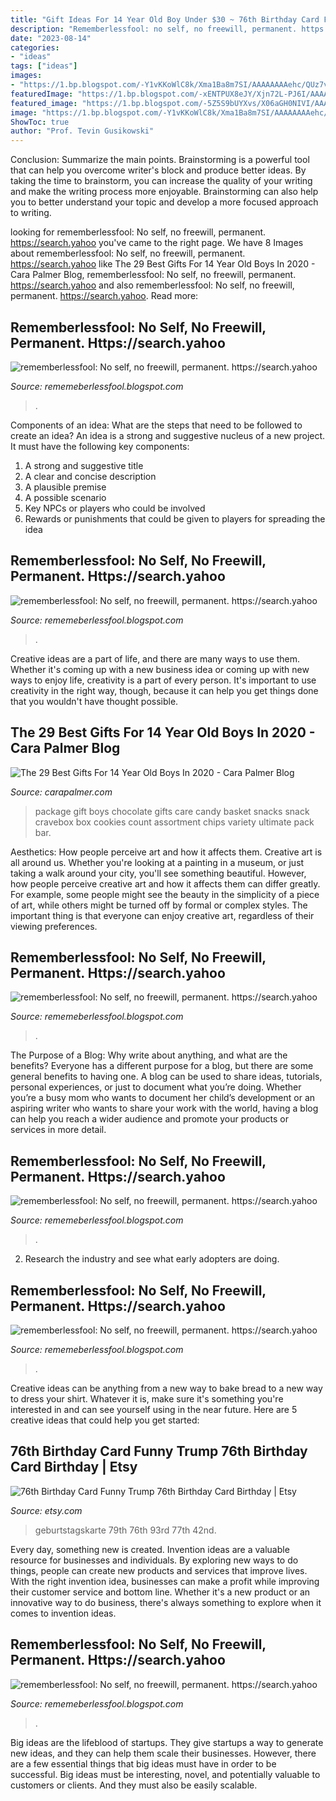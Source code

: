 ```yaml
---
title: "Gift Ideas For 14 Year Old Boy Under $30 ~ 76th Birthday Card Funny Trump 76th Birthday Card Birthday"
description: "Rememberlessfool: no self, no freewill, permanent. https://search.yahoo"
date: "2023-08-14"
categories:
- "ideas"
tags: ["ideas"]
images:
- "https://1.bp.blogspot.com/-Y1vKKoWlC8k/Xma1Ba8m7SI/AAAAAAAAehc/QUz7vKoOb-QH4BW8G2Q1yxpdcr82WyXIwCLcBGAsYHQ/s1600/Untitled1316.png"
featuredImage: "https://1.bp.blogspot.com/-xENTPUX8eJY/Xjn72L-PJ6I/AAAAAAAAcUQ/-OAElAhmzV8zwlKVkoK3TBCnA15clmShgCLcBGAsYHQ/s1600/Untitled282.png"
featured_image: "https://1.bp.blogspot.com/-5Z5S9bUYXvs/X06aGH0NIVI/AAAAAAAAfvA/Lby1IMaVOMsA59gMalaC2QgEcT4f3T3bQCLcBGAsYHQ/s640/Untitled2027.png"
image: "https://1.bp.blogspot.com/-Y1vKKoWlC8k/Xma1Ba8m7SI/AAAAAAAAehc/QUz7vKoOb-QH4BW8G2Q1yxpdcr82WyXIwCLcBGAsYHQ/s1600/Untitled1316.png"
ShowToc: true
author: "Prof. Tevin Gusikowski"
---
```



Conclusion: Summarize the main points.
Brainstorming is a powerful tool that can help you overcome writer's block and produce better ideas. By taking the time to brainstorm, you can increase the quality of your writing and make the writing process more enjoyable. Brainstorming can also help you to better understand your topic and develop a more focused approach to writing.

	

		
looking for rememberlessfool: No self, no freewill, permanent. https://search.yahoo you've came to the right page. We have 8 Images about rememberlessfool: No self, no freewill, permanent. https://search.yahoo like The 29 Best Gifts For 14 Year Old Boys In 2020 - Cara Palmer Blog, rememberlessfool: No self, no freewill, permanent. https://search.yahoo and also rememberlessfool: No self, no freewill, permanent. https://search.yahoo. Read more:
		
    
## Rememberlessfool: No Self, No Freewill, Permanent. Https://search.yahoo

<img loading=lazy src="https://1.bp.blogspot.com/-xENTPUX8eJY/Xjn72L-PJ6I/AAAAAAAAcUQ/-OAElAhmzV8zwlKVkoK3TBCnA15clmShgCLcBGAsYHQ/s1600/Untitled282.png" onerror="this.onerror=null;this.src='https://tse1.mm.bing.net/th?id=OIP.01f_qJ9M3mKaxpeazZaQBAHaEK&amp;pid=15.1';" alt="rememberlessfool: No self, no freewill, permanent. https://search.yahoo">

_Source: rememeberlessfool.blogspot.com_

>. 

	

Components of an idea: What are the steps that need to be followed to create an idea?
An idea is a strong and suggestive nucleus of a new project. It must have the following key components:
1. A strong and suggestive title 
2. A clear and concise description 
3. A plausible premise 
4. A possible scenario 
5. Key NPCs or players who could be involved 
6. Rewards or punishments that could be given to players for spreading the idea 

    
## Rememberlessfool: No Self, No Freewill, Permanent. Https://search.yahoo

<img loading=lazy src="https://1.bp.blogspot.com/-5Z5S9bUYXvs/X06aGH0NIVI/AAAAAAAAfvA/Lby1IMaVOMsA59gMalaC2QgEcT4f3T3bQCLcBGAsYHQ/s640/Untitled2027.png" onerror="this.onerror=null;this.src='https://tse4.mm.bing.net/th?id=OIP.FTJ3b2EgFUmsEMnn5C6P5AHaEK&amp;pid=15.1';" alt="rememberlessfool: No self, no freewill, permanent. https://search.yahoo">

_Source: rememeberlessfool.blogspot.com_

>. 

	

Creative ideas are a part of life, and there are many ways to use them. Whether it's coming up with a new business idea or coming up with new ways to enjoy life, creativity is a part of every person. It's important to use creativity in the right way, though, because it can help you get things done that you wouldn't have thought possible.

    
## The 29 Best Gifts For 14 Year Old Boys In 2020 - Cara Palmer Blog

<img loading=lazy src="https://carapalmer.com/wp-content/uploads/2019/09/cravebox-1024x1024.jpg" onerror="this.onerror=null;this.src='https://tse1.mm.bing.net/th?id=OIP.qG1vsDzVoeIPROeLh4stjgHaHa&amp;pid=15.1';" alt="The 29 Best Gifts For 14 Year Old Boys In 2020 - Cara Palmer Blog">

_Source: carapalmer.com_

>package gift boys chocolate gifts care candy basket snacks snack cravebox box cookies count assortment chips variety ultimate pack bar. 

	

Aesthetics: How people perceive art and how it affects them.
Creative art is all around us. Whether you're looking at a painting in a museum, or just taking a walk around your city, you'll see something beautiful. However, how people perceive creative art and how it affects them can differ greatly. For example, some people might see the beauty in the simplicity of a piece of art, while others might be turned off by formal or complex styles. The important thing is that everyone can enjoy creative art, regardless of their viewing preferences.

    
## Rememberlessfool: No Self, No Freewill, Permanent. Https://search.yahoo

<img loading=lazy src="https://1.bp.blogspot.com/-Y1vKKoWlC8k/Xma1Ba8m7SI/AAAAAAAAehc/QUz7vKoOb-QH4BW8G2Q1yxpdcr82WyXIwCLcBGAsYHQ/s1600/Untitled1316.png" onerror="this.onerror=null;this.src='https://tse1.mm.bing.net/th?id=OIP.o83eln7dWWOIaQ5ceVyKIAHaEK&amp;pid=15.1';" alt="rememberlessfool: No self, no freewill, permanent. https://search.yahoo">

_Source: rememeberlessfool.blogspot.com_

>. 

	

The Purpose of a Blog: Why write about anything, and what are the benefits?
Everyone has a different purpose for a blog, but there are some general benefits to having one. A blog can be used to share ideas, tutorials, personal experiences, or just to document what you’re doing. Whether you’re a busy mom who wants to document her child’s development or an aspiring writer who wants to share your work with the world, having a blog can help you reach a wider audience and promote your products or services in more detail.

    
## Rememberlessfool: No Self, No Freewill, Permanent. Https://search.yahoo

<img loading=lazy src="https://1.bp.blogspot.com/-j__xiOCtfXY/X06aCIRTGoI/AAAAAAAAfuI/jWkKcxJ0cc4rlewtbZ6gGPrxB_ZsibIJQCLcBGAsYHQ/s1600/Untitled2013.png" onerror="this.onerror=null;this.src='https://tse2.mm.bing.net/th?id=OIP.7xqCLUZkEPpIQ4sQq3X5CgHaEK&amp;pid=15.1';" alt="rememberlessfool: No self, no freewill, permanent. https://search.yahoo">

_Source: rememeberlessfool.blogspot.com_

>. 

	

2. Research the industry and see what early adopters are doing.

    
## Rememberlessfool: No Self, No Freewill, Permanent. Https://search.yahoo

<img loading=lazy src="https://1.bp.blogspot.com/-wdZil_ss3m4/XmQg0YE9nnI/AAAAAAAAees/kc2Pg4CfHTcLzjZ05JOxbayeXaQa_8DwQCLcBGAsYHQ/s1600/Untitled1293.png" onerror="this.onerror=null;this.src='https://tse2.mm.bing.net/th?id=OIP.E3iTrHdJDeOJalO_vddBWwHaEK&amp;pid=15.1';" alt="rememberlessfool: No self, no freewill, permanent. https://search.yahoo">

_Source: rememeberlessfool.blogspot.com_

>. 

	

Creative ideas can be anything from a new way to bake bread to a new way to dress your shirt. Whatever it is, make sure it's something you're interested in and can see yourself using in the near future. Here are 5 creative ideas that could help you get started: 

    
## 76th Birthday Card Funny Trump 76th Birthday Card Birthday | Etsy

<img loading=lazy src="https://i.etsystatic.com/27635377/r/il/905fe4/3012430194/il_1140xN.3012430194_gz4n.jpg" onerror="this.onerror=null;this.src='https://tse3.mm.bing.net/th?id=OIP.IBhjQ8U3R-FnhNjE33xYJAHaGb&amp;pid=15.1';" alt="76th Birthday Card Funny Trump 76th Birthday Card Birthday | Etsy">

_Source: etsy.com_

>geburtstagskarte 79th 76th 93rd 77th 42nd. 

	

Every day, something new is created. Invention ideas are a valuable resource for businesses and individuals. By exploring new ways to do things, people can create new products and services that improve lives. With the right invention idea, businesses can make a profit while improving their customer service and bottom line. Whether it's a new product or an innovative way to do business, there's always something to explore when it comes to invention ideas.

    
## Rememberlessfool: No Self, No Freewill, Permanent. Https://search.yahoo

<img loading=lazy src="https://1.bp.blogspot.com/-lBOT4GlpXUQ/XhuvtYgLX3I/AAAAAAAAcDk/rmiXwFASPoU1N4TM7SiDKP4L9Ej2J9qSACLcBGAsYHQ/s1600/Untitled191.png" onerror="this.onerror=null;this.src='https://tse3.mm.bing.net/th?id=OIP.iUtmA7J30PGeFUt5rf1YXQHaEK&amp;pid=15.1';" alt="rememberlessfool: No self, no freewill, permanent. https://search.yahoo">

_Source: rememeberlessfool.blogspot.com_

>. 

	

Big ideas are the lifeblood of startups. They give startups a way to generate new ideas, and they can help them scale their businesses. However, there are a few essential things that big ideas must have in order to be successful. Big ideas must be interesting, novel, and potentially valuable to customers or clients. And they must also be easily scalable.

